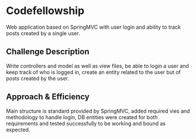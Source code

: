 # Codefellowship
Web application based on SpringMVC with user login and ability to track posts created by a single user.

## Challenge Description
Write controllers and model as well as view files, be able to login a user and keep track of who is logged in, create an entity related to the user but of posts created by the user.

## Approach & Efficiency
Main structure is standard provided by SpringMVC, added required vies and methodology to handle login, DB entities were created for both requirements and tested successfully to be working and bound as expected.
